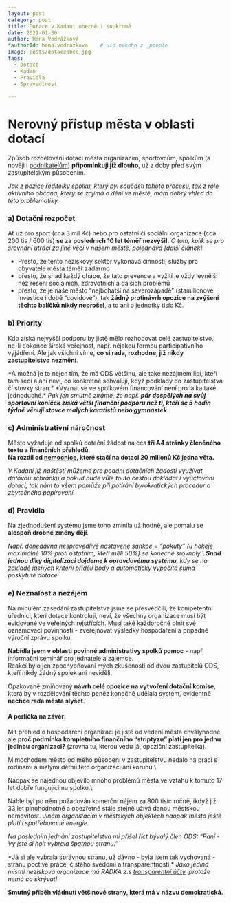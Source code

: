 ```yaml
---
layout: post
category: post
title: Dotace v Kadani obecně i soukromě  
date: 2021-01-30
author: Hana Vodrážková
*authorId: hana.vodrazkova    # uid nekoho z _people
image: posts/dotaceobce.jpg
tags:
  - Dotace
  - Kadaň
  - Pravidla
  - Spravedlnost
  
---
```


# Nerovný přístup města v oblasti dotací 

Způsob rozdělování dotací města organizacím, sportovcům, spolkům (a nověji i [podnikatelům](https://kadan.pirati.cz/aktuality/dotace.html)) **připomínkuji již dlouho**, už z doby před svým zastupitelským působením. 

*Jak z pozice ředitelky spolku, který byl součástí tohoto procesu, tak z role aktivního občana, který se zajímá o dění ve městě, mám dobrý vhled do této problematiky.*

### a) **Dotační rozpočet** 
Ať už pro sport (cca 3 mil Kč) nebo pro ostatní či sociální organizace (cca 200 tis / 600 tis) **se za posledních 10 let téměř nezvýšil.**
*O tom, kolik se pro srovnání utrácí za jiné věci v našem městě, pojednává [další článek].*

- Přesto, že tento neziskový sektor vykonává činnosti, služby pro obyvatele města téměř zadarmo
- přesto, že snad každý chápe, že tato prevence a vyžití je vždy levnější než řešení sociálních, zdravotních a dalších problémů
- přesto, že je naše město “nejbohatší na severozápadě” (stamilionové investice i době “covidové”), 
tak **žádný protinávrh opozice na zvýšení těchto balíčků nikdy neprošel**, a to ani o jednotky tisíc Kč.

### b) **Priority**
Kdo získá nejvyšší podporu by jistě mělo rozhodovat celé zastupitelstvo, ne-li dokonce široká veřejnost, např. nějakou formou participativního vyjádření.
Ale jak všichni víme, **co si rada, rozhodne, již nikdy zastupitelstvo nezmění**. 

*A možná je to nejen tím, že má ODS většinu, ale také nezájmem lidí, kteří tam sedí a ani neví, co konkrétně schvalují, když podklady do zastupitelstva čí stovky stran.\*
*Vyznat se ve spolkovém financování není pro laika také jednoduché.\*
*Pak jen smutně zíráme, že např. **pár dospělých na svůj sportovní koníček získá větší finanční podporu než ti, kteří se 5 hodin týdně věnují stovce malých karatistů nebo gymnastek**.*

### c) **Administrativní náročnost**
Město vyžaduje od spolků dotační žádost na cca **tři A4 stránky členěného textu a finančních přehledů**.\
**Na rozdíl od [nemocnice](https://kadan.pirati.cz/aktuality/nemtaj.html), které stačí na dotaci 20 milionů Kč jedna věta.**  

*V Kadani již naštěstí můžeme pro podání dotačních žádosti využívat datovou schránku a pokud bude vůle touto cestou dokládat i vyúčtování dotací, tak nám to všem pomůže při potírání byrokratických procedur a zbytečného papírování.*

### d) **Pravidla** 
Na zjednodušení systému jsme toho zmínila už hodně, ale pomalu se **alespoň drobné změny dějí**. 

*Např. donedávna nespravedlivě nastavené sankce = “pokuty” (u hokeje maximálně 10% proti ostatním, kteří měli 50%) se konečně srovnaly.\ 
**Snad jednou díky digitalizaci dojdeme k opravdovému systému**, kdy se na základě jasných kritérií přidělí body a automaticky vypočítá suma poskytuté dotace.* 

### e) **Neznalost a nezájem** 
Na minulém zasedání zastupitelstva jsme se přesvědčili, že kompetentní úředníci, kterí dotace kontrolují, neví, že všechny organizace musí být evidované ve veřejných rejstřících. Musí také každoročně plnit své oznamovací povinnosti - zveřejňovat výsledky hospodaření a případně výroční zprávu spolku.

**Nabídla jsem v oblasti povinné administrativy spolků pomoc** - např. informační seminář pro jednatele a zájemce.\
Reakcí bylo jen zpochybňování mých zkušeností od dvou zastupitelů ODS, kteří nikdy žádný spolek ani neviděli.

Opakovaně zmiňovaný **návrh celé opozice na vytvoření dotační komise**, která by v rozdělování těchto peněz konečně udělala systém, evidentně **nechce rada města slyšet**.

#### **A perlička na závěr:**

Mít přehled o hospodaření organizací je jistě od vedení města chvályhodné, ale **proč podmínka kompletního finančního “striptýzu” platí jen pro jednu jedinou organizaci?** (zrovna tu, kterou vedu já, opoziční zastupitelka).

Mimochodem město od mého působení v zastupitelstvu nedalo na práci s rodinami a malými dětmi této organizaci ani korunu.\

Naopak se najednou objevilo mnoho problémů města ve vztahu k tomuto 17 let dobře fungujícímu spolku.\

Náhle byl po něm požadován komerční nájem za 800 tisíc ročně, ikdyž již 33 let plnohodnotně a obezřetně stále stejně užívá danou městskou nemovitost.
*Jinám organizacím v městských objektech naopak město ještě platí i spotřebované energie.*

*Na posledním jednání zastupitelstva mi přišel říct bývalý člen ODS: “Paní - Vy jste si holt vybrala špatnou stranu.”*

*Já si ale vybrala správnou stranu, už dávno - byla jsem tak vychovaná - stranu poctivé práce, čistého svědomí a transparentnosti.\*
*Jako jediná místní nezisková organizace má RADKA z.s [transparentní účty](https://radka.kadan.cz/podpora-financnim-darem/), protože  nemá co skrývat!*


**Smutný příběh vládnutí většinové strany, která má v názvu demokratická.**

